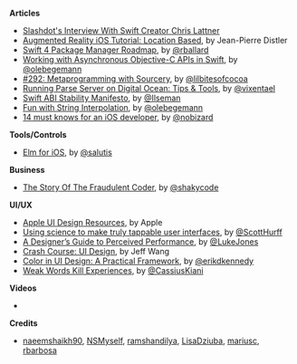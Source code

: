 
**Articles**

* [Slashdot's Interview With Swift Creator Chris Lattner](https://developers.slashdot.org/story/17/01/23/085232/slashdots-interview-with-swift-creator-chris-lattner) 
* [Augmented Reality iOS Tutorial: Location Based](https://www.raywenderlich.com/146436/augmented-reality-ios-tutorial-location-based-2), by Jean-Pierre Distler
* [Swift 4 Package Manager Roadmap](https://lists.swift.org/pipermail/swift-evolution-announce/2017-January/000307.html), by [@rballard](https://twitter.com/rballard)
* [Working with Asynchronous Objective-C APIs in Swift](https://oleb.net/blog/2017/01/result-init-helper/), by [@olebegemann](https://twitter.com/olebegemann)
* [#292: Metaprogramming with Sourcery](https://littlebitesofcocoa.com/292-metaprogramming-with-sourcery), by [@lilbitesofcocoa](https://twitter.com/lilbitesofcocoa)
* [Running Parse Server on Digital Ocean: Tips & Tools](https://stanfy.com/blog/running-parse-server-on-digital-ocean/), by [@vixentael](https://twitter.com/vixentael)
* [Swift ABI Stability Manifesto](https://github.com/apple/swift/blob/master/docs/ABIStabilityManifesto.md), by [@Ilseman](https://twitter.com/Ilseman)
* [Fun with String Interpolation](https://oleb.net/blog/2017/01/fun-with-string-interpolation/), by [@olebegemann](https://twitter.com/olebegemann)
* [14 must knows for an iOS developer](https://medium.com/@nobizard/14-must-knows-for-an-ios-developer-5ae502d7d87f#.1y1xnfn3h), by [@nobizard](https://twitter.com/nobizard)

**Tools/Controls**

* [Elm for iOS](https://github.com/salutis/swift-elm), by [@salutis](https://twitter.com/salutis)

**Business**

* [The Story Of The Fraudulent Coder](https://shakycode.com/the-story-of-the-fraudulent-coder-d4c6fcf273f7#.k1rkhx3q8), by [@shakycode](https://twitter.com/shakycode)

**UI/UX**

* [Apple UI Design Resources](https://developer.apple.com/ios/human-interface-guidelines/resources/), by Apple
* [Using science to make truly tappable user interfaces](http://scotthurff.com/posts/how-to-make-truly-tappable-user-interfaces), by [@ScottHurff](https://twitter.com/scotthurff)
* [A Designer’s Guide to Perceived Performance](https://blog.marvelapp.com/a-designers-guide-to-perceived-performance/), by [@LukeJones](https://www.twitter.com/lukejones)
* [Crash Course: UI Design](https://medium.com/hh-design/crash-course-ui-design-25d13ff60962#.see30bmyu), by Jeff Wang
* [Color in UI Design: A Practical Framework](https://medium.com/@erikdkennedy/color-in-ui-design-a-practical-framework-e18cacd97f9e#.c8r0ldhy9), by [@erikdkennedy](https://twitter.com/erikdkennedy)
* [Weak Words Kill Experiences](https://uxplanet.org/weak-words-kill-experiences-3c1b48960ce0#.29p1hjowo), by [@CassiusKiani](https://twitter.com/CassiusKiani)

**Videos**

* 

**Credits**

* [naeemshaikh90](https://github.com/naeemshaikh90), [NSMyself](https://github.com/NSMyself), [ramshandilya](https://github.com/ramshandilya), [LisaDziuba](https://github.com/LisaDziuba), [mariusc](https://github.com/mariusc), [rbarbosa](https://github.com/rbarbosa)

